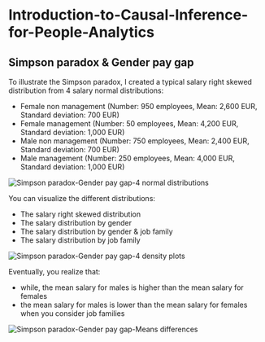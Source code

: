 # Introduction-to-Causal-Inference-for-People-Analytics

## Simpson paradox & Gender pay gap
To illustrate the Simpson paradox, I created a typical salary right skewed distribution from 4 salary normal distributions:
- Female non management (Number: 950 employees, Mean: 2,600 EUR, Standard deviation: 700 EUR) 
- Female management (Number: 50 employees, Mean: 4,200 EUR, Standard deviation: 1,000 EUR) 
- Male non management (Number: 750 employees, Mean: 2,400 EUR, Standard deviation: 700 EUR) 
- Male management (Number: 250 employees, Mean: 4,000 EUR, Standard deviation: 1,000 EUR)
   
![Simpson paradox-Gender pay gap-4 normal distributions](https://github.com/Olivier-FONTAINE/Introduction-to-Causal-Inference-for-People-Analytics/assets/86404915/c890460a-7994-4ee8-b1aa-c0bf1aabc13d)

You can visualize the different distributions:
- The salary right skewed distribution
- The salary distribution by gender
- The salary distribution by gender & job family
- The salary distribution by job family
  
![Simpson paradox-Gender pay gap-4 density plots](https://github.com/Olivier-FONTAINE/Introduction-to-Causal-Inference-for-People-Analytics/assets/86404915/1370feaa-7995-4bb6-bcd4-e355ecab94e5)

Eventually, you realize that:
- while, the mean salary for males is higher than the mean salary for females
- the mean salary for males is lower than the mean salary for females when you consider job families

![Simpson paradox-Gender pay gap-Means differences](https://github.com/Olivier-FONTAINE/Introduction-to-Causal-Inference-for-People-Analytics/assets/86404915/bf5898ef-2688-46c8-aa92-317f9cd01b3d)

